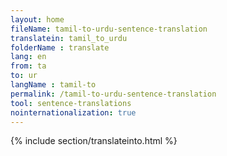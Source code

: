 ```yaml
---
layout: home
fileName: tamil-to-urdu-sentence-translation
translatein: tamil_to_urdu
folderName : translate
lang: en
from: ta
to: ur
langName : tamil-to
permalink: /tamil-to-urdu-sentence-translation
tool: sentence-translations
nointernationalization: true
---
```

{% include section/translateinto.html %}
